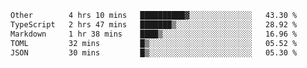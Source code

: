 <!--START_SECTION:waka-->

```txt
Other        4 hrs 10 mins   ██████████▓░░░░░░░░░░░░░░   43.30 %
TypeScript   2 hrs 47 mins   ███████▒░░░░░░░░░░░░░░░░░   28.92 %
Markdown     1 hr 38 mins    ████▒░░░░░░░░░░░░░░░░░░░░   16.96 %
TOML         32 mins         █▒░░░░░░░░░░░░░░░░░░░░░░░   05.52 %
JSON         30 mins         █▒░░░░░░░░░░░░░░░░░░░░░░░   05.30 %
```

<!--END_SECTION:waka-->